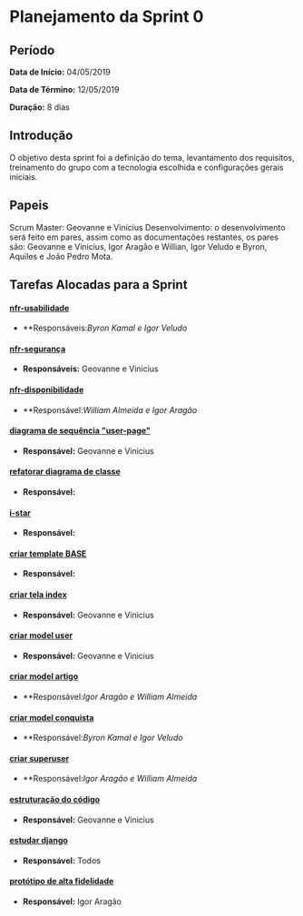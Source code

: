 # Planejamento da Sprint 0

## Período
**Data de Início:** 04/05/2019

**Data de Término:** 12/05/2019

**Duração:** 8 dias

## Introdução
O objetivo desta sprint foi a definição do tema, levantamento dos requisitos, treinamento do grupo com a tecnologia escolhida e configurações gerais iniciais.

## Papeis
Scrum Master: Geovanne e Vinicius
Desenvolvimento: o desenvolvimento será feito em pares, assim como as documentações restantes, os pares são: Geovanne e Vinicius, Igor Aragão e Willian, Igor Veludo e Byron, Aquiles e João Pedro Mota.

## Tarefas Alocadas para a Sprint

#### [nfr-usabilidade]()
* **Responsáveis:*Byron Kamal e Igor Veludo*

#### [nfr-segurança]()
* **Responsáveis:** Geovanne e Vinicius

#### [nfr-disponibilidade]()
* **Responsável:*William Almeida e Igor Aragão* 

#### [diagrama de sequência "user-page"]()
* **Responsável:** Geovanne e Vinicius

#### [refatorar diagrama de classe]()
* **Responsável:** 

#### [i-star]()
* **Responsável:**

#### [criar template BASE]()
* **Responsável:**

#### [criar tela index]()
* **Responsável:** Geovanne e Vinicius

#### [criar model user]()
* **Responsável:** Geovanne e Vinicius

#### [criar model artigo]()
* **Responsável:*Igor Aragão e William Almeida*

#### [criar model conquista]()
* **Responsável:*Byron Kamal e Igor Veludo*

#### [criar superuser]()
* **Responsável:*Igor Aragão e William Almeida*

#### [estruturação do código]()
* **Responsável:** Geovanne e Vinicius

#### [estudar django]()
* **Responsável:** Todos

#### [protótipo de alta fidelidade]()
* **Responsável:** Igor Aragão
